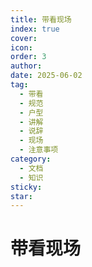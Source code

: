 ```yaml
---
title: 带看现场
index: true
cover: 
icon: 
order: 3
author: 
date: 2025-06-02
tag:
  - 带看
  - 规范
  - 户型
  - 讲解
  - 说辞
  - 现场
  - 注意事项
category:
  - 文档
  - 知识
sticky: 
star: 
---
```


# 带看现场
